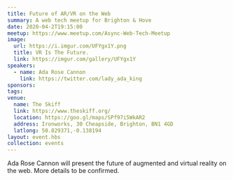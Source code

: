 ```yaml
---
title: Future of AR/VR on the Web
summary: A web tech meetup for Brighton & Hove
date: 2020-04-2T19:15:00
meetup: https://www.meetup.com/Async-Web-Tech-Meetup
image:
  url: https://i.imgur.com/UFYgx1Y.png
  title: VR Is The Future.
  link: https://imgur.com/gallery/UFYgx1Y
speakers:
  - name: Ada Rose Cannon
    link: https://twitter.com/lady_ada_king
sponsors:
tags:
venue:
  name: The Skiff
  link: https://www.theskiff.org/
  location: https://goo.gl/maps/SPf97i5WkAR2
  address: Ironworks, 30 Cheapside, Brighton, BN1 4GD
  latlong: 50.829371,-0.138194
layout: event.hbs
collection: events
---
```


Ada Rose Cannon will present the future of augmented and virtual reality on the web. More details to be confirmed.
